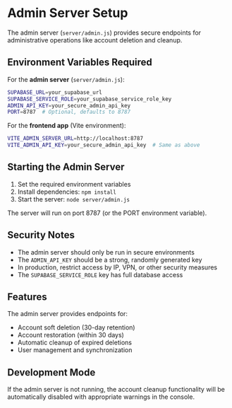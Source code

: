# Admin Server Setup

The admin server (`server/admin.js`) provides secure endpoints for administrative operations like account deletion and cleanup.

## Environment Variables Required

For the **admin server** (`server/admin.js`):
```bash
SUPABASE_URL=your_supabase_url
SUPABASE_SERVICE_ROLE=your_supabase_service_role_key
ADMIN_API_KEY=your_secure_admin_api_key
PORT=8787  # Optional, defaults to 8787
```

For the **frontend app** (Vite environment):
```bash
VITE_ADMIN_SERVER_URL=http://localhost:8787
VITE_ADMIN_API_KEY=your_secure_admin_api_key  # Same as above
```

## Starting the Admin Server

1. Set the required environment variables
2. Install dependencies: `npm install`
3. Start the server: `node server/admin.js`

The server will run on port 8787 (or the PORT environment variable).

## Security Notes

- The admin server should only be run in secure environments
- The `ADMIN_API_KEY` should be a strong, randomly generated key
- In production, restrict access by IP, VPN, or other security measures
- The `SUPABASE_SERVICE_ROLE` key has full database access

## Features

The admin server provides endpoints for:
- Account soft deletion (30-day retention)
- Account restoration (within 30 days)
- Automatic cleanup of expired deletions
- User management and synchronization

## Development Mode

If the admin server is not running, the account cleanup functionality will be automatically disabled with appropriate warnings in the console.
